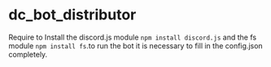 # dc_bot_distributor
Require to Install the discord.js module `npm install discord.js` and the fs module `npm install fs`.to run the bot it is necessary to fill in the config.json completely.
